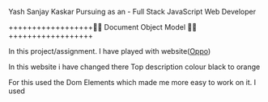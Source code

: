 Yash Sanjay Kaskar
Pursuing as an  -  Full Stack JavaScript Web Developer


++++++++++++++++++👨‍💻  Document Object Model  👨‍💻++++++++++++++++++

In this project/assignment. I have played with website([Oppo](https://www.oppo.com/in/))

In this website i have changed there Top description colour black to orange

For this used the Dom Elements which made me more easy to work on it. 
I used <Query Selctor> <Style> <Color>



